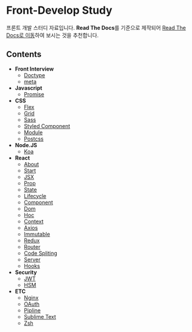 # Front-Develop Study

프론트 개발 스터디 자료입니다. **Read The Docs**를 기준으로 제작되어 [Read The Docs로 이동](https://hangem-study.readthedocs.io/en/latest/)하여 보시는 것을 추천합니다.

## Contents

- **Front Interview**
    - [Doctype](./front_interview/doctype.md)
    - [meta](./front_interview/meta.md)
- **Javascript**
    - [Promise](./javascript/promise.md)
- **CSS**
    - [Flex](./css/flex.md)
    - [Grid](./css/grid.md)
    - [Sass](./css/sass.md)
    - [Styled Component](./css/styled-components.md)
    - [Module](./css/module.md)
    - [Postcss](./css/Postcss.md)
- **Node.JS**
    - [Koa](./nodeJS/koa.md)
- **React**
    - [About](./react/about.md)
    - [Start](./react/start.md)
    - [JSX](./react/jsx.md)
    - [Prop](./react/prop.md)
    - [State](./react/state.md)
    - [Lifecycle](./react/lifecycle.md)
    - [Component](./react/component.md)
    - [Dom](./react/dom.md)
    - [Hoc](./react/hoc.md)
    - [Context](./react/context.md)
    - [Axios](./react/axios.md)
    - [Immutable](./react/immutable.md)
    - [Redux](./react/redux.md)
    - [Router](./react/router.md)
    - [Code Spliting](./react/code-spliting.md)
    - [Server](./react/server.md)
    - [Hooks](./react/hooks.md)
- **Security**
    - [JWT](./security/jwt.md)
    - [HSM](./security/hsm.md)
- **ETC**
    - [Nginx](./etc/nginx.md)
    - [OAuth](./etc/OAuth.md)
    - [Pipline](./etc/pipline.md)
    - [Sublime Text](./etc/sublime-text.md)
    - [Zsh](./etc/zsh.md)
